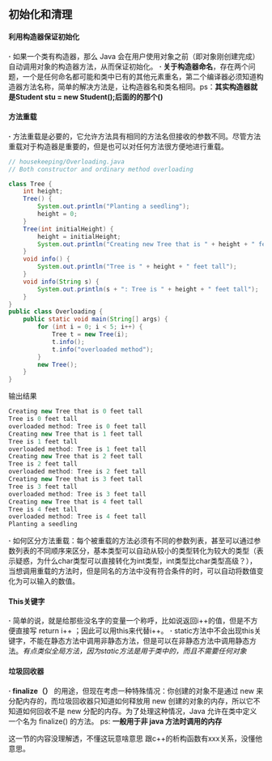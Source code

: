 ## 初始化和清理
#### 利用构造器保证初始化
**·** 如果一个类有构造器，那么 Java 会在用户使用对象之前（即对象刚创建完成）自动调用对象的构造器方法，从而保证初始化。
**· 关于构造器命名**，存在两个问题，一个是任何命名都可能和类中已有的其他元素重名，第二个编译器必须知道构造器方法名称，简单的解决方法是，让构造器名和类名相同。ps：**其实构造器就是Student stu = new Student();后面的的那个()**
#### 方法重载
**·** 方法重载是必要的，它允许方法具有相同的方法名但接收的参数不同。尽管方法重载对于构造器是重要的，但是也可以对任何方法很方便地进行重载。
``` java
// housekeeping/Overloading.java
// Both constructor and ordinary method overloading

class Tree {
    int height;
    Tree() {
        System.out.println("Planting a seedling");
        height = 0;
    }
    Tree(int initialHeight) {
        height = initialHeight;
        System.out.println("Creating new Tree that is " + height + " feet tall");
    }
    void info() {
        System.out.println("Tree is " + height + " feet tall");
    }
    void info(String s) {
        System.out.println(s + ": Tree is " + height + " feet tall");
    }
}
public class Overloading {
    public static void main(String[] args) {
        for (int i = 0; i < 5; i++) {
            Tree t = new Tree(i);
            t.info();
            t.info("overloaded method");
        }
        new Tree(); 
    }
}
```
输出结果
``` java
Creating new Tree that is 0 feet tall
Tree is 0 feet tall
overloaded method: Tree is 0 feet tall
Creating new Tree that is 1 feet tall
Tree is 1 feet tall
overloaded method: Tree is 1 feet tall
Creating new Tree that is 2 feet tall
Tree is 2 feet tall
overloaded method: Tree is 2 feet tall
Creating new Tree that is 3 feet tall
Tree is 3 feet tall
overloaded method: Tree is 3 feet tall
Creating new Tree that is 4 feet tall
Tree is 4 feet tall
overloaded method: Tree is 4 feet tall
Planting a seedling
```
**·** 如何区分方法重载：每个被重载的方法必须有不同的参数列表，甚至可以通过参数列表的不同顺序来区分，基本类型可以自动从较小的类型转化为较大的类型（表示疑惑，为什么char类型可以直接转化为int类型，int类型比char类型高级？），当想调用重载的方法时，但是同名的方法中没有符合条件的时，可以自动将数值变化为可以输入的数值。
#### This关键字
**·** 简单的说，就是给那些没名字的变量一个称呼，比如说返回i++的值，但是不方便直接写 return i++ ；因此可以用this来代替i++。
**·** static方法中不会出现this关键字，不能在静态方法中调用非静态方法，但是可以在非静态方法中调用静态方法。*有点类似全局方法，因为static方法是用于类中的，而且不需要任何对象*
#### 垃圾回收器
**· finalize（）** 的用途，但现在考虑一种特殊情况：你创建的对象不是通过 new 来分配内存的，而垃圾回收器只知道如何释放用 new 创建的对象的内存，所以它不知道如何回收不是 new 分配的内存。为了处理这种情况，Java 允许在类中定义一个名为 finalize() 的方法。 ps: **一般用于非 java 方法时调用的内存**


这一节的内容没理解透，不懂这玩意啥意思  跟c++的析构函数有xxx关系，没懂他意思。
#### 
